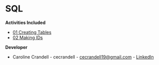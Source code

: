 # SQL

**Activities Included**

- [01 Creating Tables](/Code%20Samples/SQL/01%20Creating%20Tables)
- [02 Making IDs](/Code%20Samples/SQL/02%20Making%20IDs)

**Developer**

- Caroline Crandell - cecrandell - cecrandell19@gmail.com - [LinkedIn](https://www.linkedin.com/in/carolinecrandell/)
